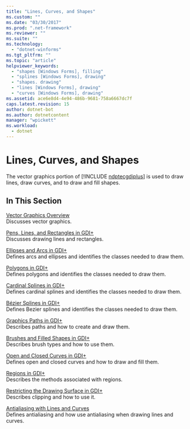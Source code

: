 ```yaml
---
title: "Lines, Curves, and Shapes"
ms.custom: ""
ms.date: "03/30/2017"
ms.prod: ".net-framework"
ms.reviewer: ""
ms.suite: ""
ms.technology: 
  - "dotnet-winforms"
ms.tgt_pltfrm: ""
ms.topic: "article"
helpviewer_keywords: 
  - "shapes [Windows Forms], filling"
  - "splines [Windows Forms], drawing"
  - "shapes. drawing"
  - "lines [Windows Forms], drawing"
  - "curves [Windows Forms], drawing"
ms.assetid: ace6e8d4-4e94-486b-9681-758a6667dc7f
caps.latest.revision: 15
author: dotnet-bot
ms.author: dotnetcontent
manager: "wpickett"
ms.workload: 
  - dotnet
---
```

# Lines, Curves, and Shapes
The vector graphics portion of [!INCLUDE [ndptecgdiplus](../../../../includes/ndptecgdiplus-md.md)] is used to draw lines, draw curves, and to draw and fill shapes.  
  
## In This Section  
 [Vector Graphics Overview](../../../../docs/framework/winforms/advanced/vector-graphics-overview.md)  
 Discusses vector graphics.  
  
 [Pens, Lines, and Rectangles in GDI+](../../../../docs/framework/winforms/advanced/pens-lines-and-rectangles-in-gdi.md)  
 Discusses drawing lines and rectangles.  
  
 [Ellipses and Arcs in GDI+](../../../../docs/framework/winforms/advanced/ellipses-and-arcs-in-gdi.md)  
 Defines arcs and ellipses and identifies the classes needed to draw them.  
  
 [Polygons in GDI+](../../../../docs/framework/winforms/advanced/polygons-in-gdi.md)  
 Defines polygons and identifies the classes needed to draw them.  
  
 [Cardinal Splines in GDI+](../../../../docs/framework/winforms/advanced/cardinal-splines-in-gdi.md)  
 Defines cardinal splines and identifies the classes needed to draw them.  
  
 [Bézier Splines in GDI+](../../../../docs/framework/winforms/advanced/bezier-splines-in-gdi.md)  
 Defines Bezier splines and identifies the classes needed to draw them.  
  
 [Graphics Paths in GDI+](../../../../docs/framework/winforms/advanced/graphics-paths-in-gdi.md)  
 Describes paths and how to create and draw them.  
  
 [Brushes and Filled Shapes in GDI+](../../../../docs/framework/winforms/advanced/brushes-and-filled-shapes-in-gdi.md)  
 Describes brush types and how to use them.  
  
 [Open and Closed Curves in GDI+](../../../../docs/framework/winforms/advanced/open-and-closed-curves-in-gdi.md)  
 Defines open and closed curves and how to draw and fill them.  
  
 [Regions in GDI+](../../../../docs/framework/winforms/advanced/regions-in-gdi.md)  
 Describes the methods associated with regions.  
  
 [Restricting the Drawing Surface in GDI+](../../../../docs/framework/winforms/advanced/restricting-the-drawing-surface-in-gdi.md)  
 Describes clipping and how to use it.  
  
 [Antialiasing with Lines and Curves](../../../../docs/framework/winforms/advanced/antialiasing-with-lines-and-curves.md)  
 Defines antialiasing and how use antialiasing when drawing lines and curves.
